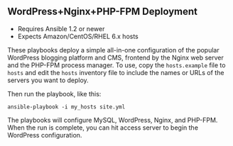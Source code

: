 ## WordPress+Nginx+PHP-FPM Deployment

- Requires Ansible 1.2 or newer
- Expects Amazon/CentOS/RHEL 6.x hosts

These playbooks deploy a simple all-in-one configuration of the popular
WordPress blogging platform and CMS, frontend by the Nginx web server and the
PHP-FPM process manager. To use, copy the `hosts.example` file to `hosts` and 
edit the `hosts` inventory file to include the names or URLs of the servers
you want to deploy.

Then run the playbook, like this:

	ansible-playbook -i my_hosts site.yml

The playbooks will configure MySQL, WordPress, Nginx, and PHP-FPM. When the run
is complete, you can hit access server to begin the WordPress configuration.
